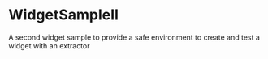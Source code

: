 # WidgetSampleII
A second widget sample to provide a safe environment to create and test a widget with an extractor
